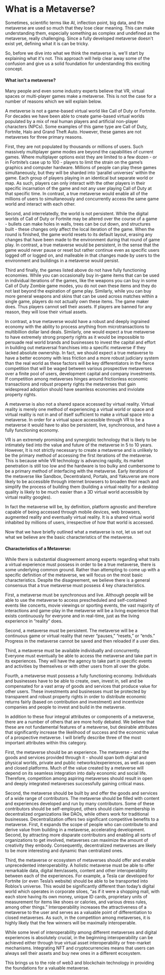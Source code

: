 # What is a Metaverse?
Sometimes, scientific terms like AI, inflection point, big data, and the metaverse are used so much that they lose clear meaning. This can make understanding them, especially something as complex and undefined as the metaverse, really challenging. Since a fully developed metaverse doesn't exist yet, defining what it is can be tricky.


So, before we dive into what we think the metaverse is, we'll start by explaining what it's not. This approach will help clear away some of the confusion and give us a solid foundation for understanding this exciting concept.

#### What isn’t a metaverse?
Many people and even some industry experts believe that VR, virtual spaces or multi-player games make a metaverse. This is not the case for a number of reasons which we will explain below.


A metaverse is not a game-based virtual world like Call of Duty or Fortnite. For decades we have been able to create game-based virtual worlds populated by a mix of real human players and artificial non-player characters (NPCs). Some examples of this game type are Call of Duty, Fortnite, Halo and Grand Theft Auto. However, these games are not metaverses for three primary reasons.


First, they are not populated by thousands or millions of users. Such massively multiplayer game modes are beyond the capabilities of current games. Where multiplayer options exist they are limited to a few dozen - or in Fortnite’s case up to 100 - players to limit the strain on the game’s graphics and computer hardware. Millions of people can play these games simultaneously, but they will be sharded into ‘parallel universes’ within the game. Each group of players playing in an identical but separate world or map. As such, players can only interact with the other players in their specific incarnation of the game and not any user playing Call of Duty at that specific time. In contrast, a true metaverse would enable all of the millions of users to simultaneously and concurrently access the same game world and interact with each other.


Second, and interrelatedly, the world is not persistent. While the digital worlds of Call of Duty or Fortnite may be altered over the course of a game - bullets can make holes in walls, trees can be cut down, and structures built - these changes only affect the local iteration of the game. When the round is finished, the game world resets to its default layout, erasing any changes that have been made to the environment during that round of game play. In contrast, a true metaverse would be persistent, in the sense that the game would never pause or reset but rather continue even as specific users logged off or logged on, and malleable in that changes made by users to the environment and buildings in a metaverse would persist.


Third and finally, the games listed above do not have fully functioning economies. While you can occasionally buy in-game items that can be used in individual iterations of the games, like the weapons you can buy in some Call of Duty Zombie game modes, you do not own these items and they do not last beyond the expiration of game play. Similarly, while you can buy more general weapons and skins that can be used across matches within a single game, players do not actually own these items. The game maker does. Thus players cannot sell their assets. If players are banned for any reason, they will lose their virtual assets.


In contrast, a true metaverse would have a robust and deeply ingrained economy with the ability to process anything from microtransactions to multibillion dollar land deals. Similarly, one would expect a true metaverse to have extremely strong property rights as it would be impossible to persuade real world brands and businesses to invest the capital and effort in building out metaversal franchises into a specific metaverse if they lacked absolute ownership. In fact, we should expect a true metaverse to have a better economy with less friction and a more robust judiciary system than the real world as these factors will be key differentiators in the fierce competition that will be waged between various prospective metaverses over a finite pool of users, development capital and company investments. If competition among metaverses hinges around frictionless economic transactions and robust property rights the metaverses that gain widespread adoption should have seamless economies and inviolate property rights.


A metaverse is also not a shared space accessed by virtual reality. Virtual reality is merely one method of experiencing a virtual world or space and virtual reality is not in and of itself sufficient to make a virtual space into a metaverse. In order for a virtual space accessible through VR to be a metaverse it would have to also be persistent, live, synchronous, and have a fully functioning economy.


VR is an extremely promising and synergistic technology that is likely to be intimately tied into the value and future of the metaverse in 5 to 10 years. However, It is not strictly necessary to create a metaverse and is unlikely to be the primary method of accessing the first iterations of the metaverse. This is because while VR technology is advancing rapidly, its market penetration is still too low and the hardware is too bulky and cumbersome to be a primary method of interfacing with the metaverse. Early iterations of the metaverse like Sandbox, Decentraland, Portals, and Yakuverse are more likely to be accessible through internet browsers to broaden their reach and simplify the process of building them (building a virtual reality for a desktop quality is likely to be much easier than a 3D virtual world accessible by virtual reality googles).


In fact the metaverse will be, by definition, platform agnostic and therefore capable of being accessed through mobile devices, web browsers, augmented reality and eventually virtual reality. It is a shared virtual world inhabited by millions of users, irrespective of how that world is accessed.


Now that we have briefly outlined what a metaverse is not, let us set out what we believe are the basic characteristics of the metaverse.

#### Characteristics of a Metaverse:
While there is substantial disagreement among experts regarding what traits a virtual experience must possess in order to be a true metaverse, there is some underlying common ground. Rather than attempting to come up with a specific definition of the metaverse, we will focus on the most basic characteristics. Despite the disagreement, we believe there is a general consensus that a true metaverse must possess 4 key characteristics.


First, a metaverse must be synchronous and live. Although people will be able to use the metaverse to access prescheduled and self-contained events like concerts, movie viewings or sporting events, the vast majority of interactions and game-play in the metaverse will be a living experience that exists continuously for everyone and in real-time, just as the living experience in “reality” does.


Second, a metaverse must be persistent. The metaverse will be a continuous game or virtual reality that never “pauses,” “resets,” or “ends.” Progress in the metaverse cannot be saved and then reloaded if a user dies.


Third, a metaverse must be available individually and concurrently. Everyone must eventually be able to access the metaverse and take part in its experiences. They will have the agency to take part in specific events and activities by themselves or with other users from all over the globe.


Fourth, a metaverse must possess a fully functioning economy. Individuals and businesses have to be able to create, own, invest in, sell and be compensated for a vast array of goods and services that produce value for other users. These investments and businesses must be protected by transparent and robust property rights in order to distribute economic returns fairly (based on contribution and investment) and incentivize companies and people to invest and build in the metaverse.


In addition to these four integral attributes or components of a metaverse, there are a number of others that are more hotly debated. We believe that these are not fundamental features of a metaverse, but desirable attributes that significantly increase the likelihood of success and the economic value of a prospective metaverse. I will briefly describe three of the most important attributes within this category.


First, the metaverse should be an experience. The metaverse - and the goods and services provided through it - should span both digital and physical worlds, private and public networks/experiences, as well as open and closed platforms. Much of the value created by a metaverse will depend on its seamless integration into daily economic and social life. Therefore, competition among aspiring metaverses should result in open and deeply integrated metaverses successfully gaining critical mass.


Second, the metaverse should be built by and offer the goods and services of a wide range of contributors. The metaverse should be filled with content and experiences developed and run by many contributors. Some of these contributors should be self-employed, others should claim membership in decentralized organizations like DAOs, while others work for traditional businesses. Decentralization offers two significant competitive benefits to a metaverse. First, it expands the scope of people who can contribute to and derive value from building in a metaverse, accelerating development. Second, by attracting more disparate contributors and enabling all sorts of organizations to get involved, metaverses can maximize the amount of creativity they embody. Consequently, decentralized metaverses are likely to be more interesting and dynamic than centralized ones.


Third, the metaverse or ecosystem of metaverses should offer and enable unprecedented interoperability. A holistic metaverse must be able to offer remarkable data, digital item/assets, content and other interoperability between each of the experiences. For example, a Tesla car developed for Fortnite (or even Tesla’s website) should be able to be transported into Roblox’s universe. This would be significantly different than today’s digital world which operates in corporate siloes, “as if it were a shopping mall, with each store having its own money, unique ID cards, proprietary units of measurement for items like shoes or calories, and various dress rules, among other things.” Interoperability increases the attractiveness of a metaverse to the user and serves as a valuable point of differentiation to closed metaverses. As such, in the competition among metaverses, it is highly likely that the few winners will be maximally interoperable.


While some level of interoperability among different metaverses and digital experiences is absolutely crucial, in the beginning interoperability can be achieved either through true virtual asset interoperability or free-market mechanisms. Integrating NFT and cryptocurrencies means that users can always sell their assets and buy new ones in a different ecosystem.&#x20;


This brings us to the role of web3 and blockchain technology in providing the foundations for a valuable metaverse.

